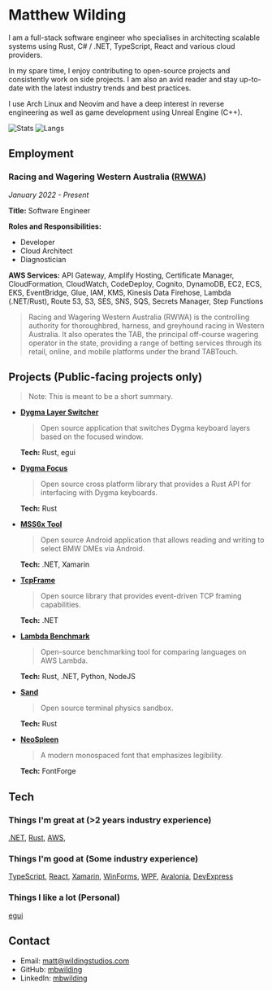 # Matthew Wilding

I am a full-stack software engineer who specialises in architecting scalable systems using Rust, C# / .NET, TypeScript, React and various cloud providers.

In my spare time, I enjoy contributing to open-source projects and consistently work on side projects. I am also an avid reader and stay up-to-date with the latest industry trends and best practices.

I use Arch Linux and Neovim and have a deep interest in reverse engineering as well as game development using Unreal Engine (C++).

![Stats](https://github-readme-stats.vercel.app/api?username=mbwilding&show_icons=true&theme=tokyonight&hide_border=true)
![Langs](https://github-readme-stats.vercel.app/api/top-langs/?username=mbwilding&layout=donut&theme=tokyonight&hide_border=true)

## Employment

### Racing and Wagering Western Australia ([RWWA](https://www.rwwa.com.au))

*January 2022 - Present*

**Title:** Software Engineer

**Roles and Responsibilities:**
- Developer
- Cloud Architect
- Diagnostician

**AWS Services:** API Gateway, Amplify Hosting, Certificate Manager, CloudFormation, CloudWatch, CodeDeploy, Cognito, DynamoDB, EC2, ECS, EKS, EventBridge, Glue, IAM, KMS, Kinesis Data Firehose, Lambda (.NET/Rust), Route 53, S3, SES, SNS, SQS, Secrets Manager, Step Functions

> Racing and Wagering Western Australia (RWWA) is the controlling authority for thoroughbred, harness, and greyhound racing in Western Australia. It also operates the TAB, the principal off-course wagering operator in the state, providing a range of betting services through its retail, online, and mobile platforms under the brand TABTouch.

## Projects (Public-facing projects only)

> Note: This is meant to be a short summary.

- **[Dygma Layer Switcher](https://github.com/mbwilding/dygma-layer-switcher)**
    > Open source application that switches Dygma keyboard layers based on the focused window.

    **Tech:** Rust, egui

- **[Dygma Focus](https://crates.io/crates/dygma_focus)**
    > Open source cross platform library that provides a Rust API for interfacing with Dygma keyboards.

    **Tech:** Rust

- **[MSS6x Tool](https://play.google.com/store/apps/details?id=com.argentraceworx.mss6xfree)**
    > Open source Android application that allows reading and writing to select BMW DMEs via Android.

    **Tech:** .NET, Xamarin

- **[TcpFrame](https://www.nuget.org/packages/TcpFrame)**
    > Open source library that provides event-driven TCP framing capabilities.

    **Tech:** .NET

- **[Lambda Benchmark](https://mbwilding.github.io/lambda-benchmark)**
    > Open-source benchmarking tool for comparing languages on AWS Lambda.

    **Tech:** Rust, .NET, Python, NodeJS

- **[Sand](https://github.com/mbwilding/sand)**
    > Open source terminal physics sandbox.

    **Tech:** Rust

- **[NeoSpleen](https://github.com/mbwilding/NeoSpleen)**
    > A modern monospaced font that emphasizes legibility.

    **Tech:** FontForge

## Tech

### Things I'm great at (>2 years industry experience)

[.NET](https://dotnet.microsoft.com), [Rust](https://www.rust-lang.org), [AWS](https://aws.amazon.com),

### Things I'm good at (Some industry experience)

[TypeScript](https://www.typescriptlang.org), [React](https://react.dev), [Xamarin](https://dotnet.microsoft.com/en-us/apps/xamarin), [WinForms](https://learn.microsoft.com/en-us/dotnet/desktop/winforms), [WPF](https://learn.microsoft.com/en-us/dotnet/desktop/wpf), [Avalonia](https://avaloniaui.net), [DevExpress](https://www.devexpress.com)

### Things I like a lot (Personal)

[egui](https://github.com/emilk/egui)

## Contact

- Email: <matt@wildingstudios.com>
- GitHub: [mbwilding](http://github.com/mbwilding)
- LinkedIn: [mbwilding](https://www.linkedin.com/in/mbwilding)
